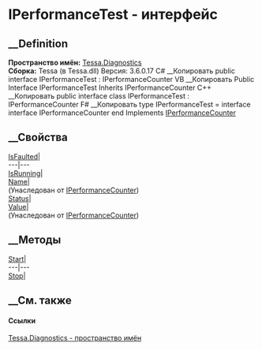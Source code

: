 # IPerformanceTest - интерфейс
##  __Definition
 **Пространство имён:** [Tessa.Diagnostics](N_Tessa_Diagnostics.htm)  
 **Сборка:** Tessa (в Tessa.dll) Версия: 3.6.0.17
C# __Копировать
     public interface IPerformanceTest : IPerformanceCounter
VB __Копировать
     Public Interface IPerformanceTest
    	Inherits IPerformanceCounter
C++ __Копировать
     public interface class IPerformanceTest : IPerformanceCounter
F# __Копировать
     type IPerformanceTest = 
        interface
            interface IPerformanceCounter
        end
Implements
    [IPerformanceCounter](T_Tessa_Diagnostics_IPerformanceCounter.htm)
##  __Свойства
[IsFaulted](P_Tessa_Diagnostics_IPerformanceTest_IsFaulted.htm)|  
---|---  
[IsRunning](P_Tessa_Diagnostics_IPerformanceTest_IsRunning.htm)|  
[Name](P_Tessa_Diagnostics_IPerformanceCounter_Name.htm)|  
(Унаследован от
[IPerformanceCounter](T_Tessa_Diagnostics_IPerformanceCounter.htm))  
[Status](P_Tessa_Diagnostics_IPerformanceTest_Status.htm)|  
[Value](P_Tessa_Diagnostics_IPerformanceCounter_Value.htm)|  
(Унаследован от
[IPerformanceCounter](T_Tessa_Diagnostics_IPerformanceCounter.htm))  
##  __Методы
[Start](M_Tessa_Diagnostics_IPerformanceTest_Start.htm)|  
---|---  
[Stop](M_Tessa_Diagnostics_IPerformanceTest_Stop.htm)|  
## __См. также
#### Ссылки
[Tessa.Diagnostics - пространство имён](N_Tessa_Diagnostics.htm)
